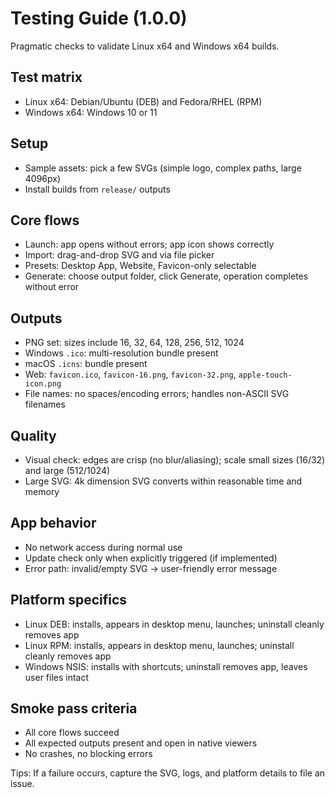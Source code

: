 # Testing Guide (1.0.0)

Pragmatic checks to validate Linux x64 and Windows x64 builds.

## Test matrix
- Linux x64: Debian/Ubuntu (DEB) and Fedora/RHEL (RPM)
- Windows x64: Windows 10 or 11

## Setup
- Sample assets: pick a few SVGs (simple logo, complex paths, large 4096px)
- Install builds from `release/` outputs

## Core flows
- Launch: app opens without errors; app icon shows correctly
- Import: drag-and-drop SVG and via file picker
- Presets: Desktop App, Website, Favicon-only selectable
- Generate: choose output folder, click Generate, operation completes without error

## Outputs
- PNG set: sizes include 16, 32, 64, 128, 256, 512, 1024
- Windows `.ico`: multi-resolution bundle present
- macOS `.icns`: bundle present
- Web: `favicon.ico`, `favicon-16.png`, `favicon-32.png`, `apple-touch-icon.png`
- File names: no spaces/encoding errors; handles non-ASCII SVG filenames

## Quality
- Visual check: edges are crisp (no blur/aliasing); scale small sizes (16/32) and large (512/1024)
- Large SVG: 4k dimension SVG converts within reasonable time and memory

## App behavior
- No network access during normal use
- Update check only when explicitly triggered (if implemented)
- Error path: invalid/empty SVG → user-friendly error message

## Platform specifics
- Linux DEB: installs, appears in desktop menu, launches; uninstall cleanly removes app
- Linux RPM: installs, appears in desktop menu, launches; uninstall cleanly removes app
- Windows NSIS: installs with shortcuts; uninstall removes app, leaves user files intact

## Smoke pass criteria
- All core flows succeed
- All expected outputs present and open in native viewers
- No crashes, no blocking errors

Tips: If a failure occurs, capture the SVG, logs, and platform details to file an issue.
